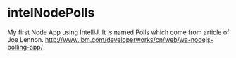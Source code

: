# intelNodePolls
My first Node App using IntelliJ. It is named Polls which come from article of Joe Lennon. http://www.ibm.com/developerworks/cn/web/wa-nodejs-polling-app/
